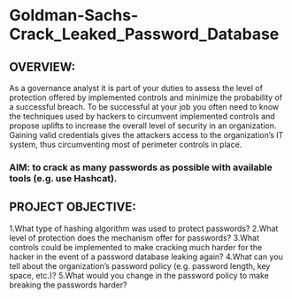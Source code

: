 # **Goldman-Sachs-Crack_Leaked_Password_Database**

## OVERVIEW:
As a governance analyst it is part of your duties to assess the level of protection offered by implemented controls and minimize the probability of a successful breach. To be successful at your job you often need to know the techniques used by hackers to circumvent implemented controls and propose uplifts to increase the overall level of security in an organization. Gaining valid credentials gives the attackers access to the organization’s IT system, thus circumventing most of perimeter controls in place.

### AIM: to crack as many passwords as possible with available tools (e.g. use Hashcat). 
 

## **PROJECT OBJECTIVE**:

1.What type of hashing algorithm was used to protect passwords?
2.What level of protection does the mechanism offer for passwords?
3.What controls could be implemented to make cracking much harder for the hacker in the event of a password database leaking again?
4.What can you tell about the organization’s password policy (e.g. password length, key space, etc.)?
5.What would you change in the password policy to make breaking the passwords harder? 

